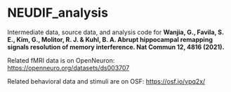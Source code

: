# NEUDIF_analysis

Intermediate data, source data, and analysis code for **Wanjia, G., Favila, S. E., Kim, G., Molitor, R. J. & Kuhl, B. A. Abrupt hippocampal remapping signals resolution of memory interference. Nat Commun 12, 4816 (2021).**

Related fMRI data is on OpenNeuron: https://openneuro.org/datasets/ds003707

Related behavioral data and stimuli are on OSF: https://osf.io/vpq2x/
